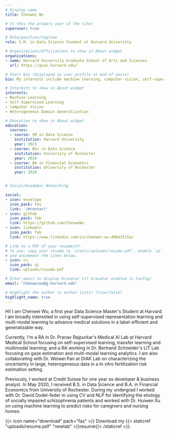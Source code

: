 ```yaml
---
# Display name
title: Chenwei Wu

# Is this the primary user of the site?
superuser: true

# Role/position/tagline
role: S.M. in Data Science Student at Harvard University

# Organizations/Affiliations to show in About widget
organizations:
- name: Harvard University Graduate School of Arts and Sciences
  url: https://gsas.harvard.edu/

# Short bio (displayed in user profile at end of posts)
bio: My interests include machine learning, computer vision, self-supervised learning and my research spans a variety of healthcare and human-centered applications.

# Interests to show in About widget
interests:
- Machine Learning 
- Self-Supervised Learning
- Computer Vision
- Heterogeneous Domain Generalization

# Education to show in About widget
education:
  courses:
  - course: SM in Data Science
    institution: Harvard University
    year: 2023
  - course: BSc in Data Science
    institution: University of Rochester
    year: 2020
  - course: BA in Financial Economics
    institution: University of Rochester
    year: 2020


# Social/Academic Networking

social:
- icon: envelope
  icon_pack: fas
  link: '/#contact'
- icon: github
  icon_pack: fab
  link: https://github.com/ChenweWu
- icon: linkedin
  icon_pack: fab
  link: https://www.linkedin.com/in/chenwei-wu-498a3515a/

# Link to a PDF of your resume/CV.
# To use: copy your resume to `static/uploads/resume.pdf`, enable `ai` icons in `params.toml`, 
# and uncomment the lines below.
- icon: cv
  icon_pack: ai
  link: uploads/resume.pdf

# Enter email to display Gravatar (if Gravatar enabled in Config)
email: "chenweiwu@g.harvard.edu"

# Highlight the author in author lists? (true/false)
highlight_name: true
---
```


Hi! I am Chenwei Wu, a first year Data Science Master's Student at Harvard. I am broadly interested in using self-supervised representation learning and multi-modal learning to advance medical solutions in a label-efficient and generalizable way. 

Currently, I'm a RA in Dr. Pranav Rajpurkar's Medical AI Lab at Harvard Medical School focusing on self-supervised learning, transfer learning and multimodal learning; and a RA working in Dr. Bertrand Schneider's LIT Lab focusing on gaze estimation and multi-modal learning analytics. I am also collaborating with Dr. Weiwei Pan at DtAK Lab on characterizing the uncertainty in large, heterogeneous data in a In vitro fertilization risk estimation setting.

Previously, I worked at Credit Suisse for one year as developer & business analyst. In May 2020, I received B.S. in Data Science and B.A. in Financial Economics from University of Rochester. During my undergrad I worked with Dr. David Dodel-feder in using CV and NLP for identifying the etiology of socially impaired schizophrenia patients and worked with Dr. Huiwen Xu on using machine learning to predict risks for caregivers and nursing homes.

{{< icon name="download" pack="fas" >}} Download my {{< staticref "uploads/resume.pdf" "newtab" >}}resumé{{< /staticref >}}.
